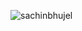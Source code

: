 <p align="left"> <img src="https://komarev.com/ghpvc/?username=sachinbhujel&label=Profile%20views&color=0e75b6&style=for-the-badge" alt="sachinbhujel" /> </p>
